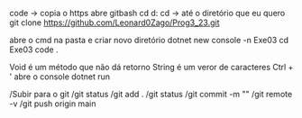code -> copia o https
abre gitbash
cd d:
cd -> até o diretório que eu quero
git clone https://github.com/Leonard0Zago/Prog3_23.git


abre o cmd na pasta e criar novo diretório
dotnet new console -n Exe03
cd Exe03
code .


Void é um método que não dá retorno
String é um veror de caracteres
Ctrl + ' abre o console
dotnet run


/Subir para o git 
/git status 
/git add . 
/git status 
/git commit -m "" 
/git remote -v 
/git push origin main

